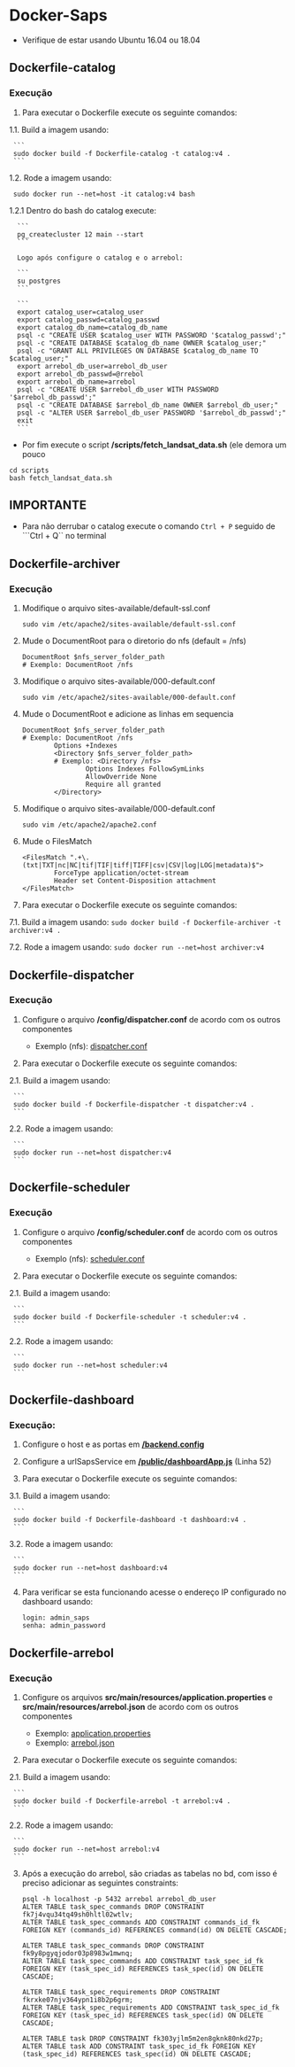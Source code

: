 # Docker-Saps
* Verifique de estar usando Ubuntu 16.04 ou 18.04

## Dockerfile-catalog
### Execução
1. Para executar o Dockerfile execute os seguinte comandos:

1.1. Build a imagem usando:
     
     ```
     sudo docker build -f Dockerfile-catalog -t catalog:v4 .
     ```
     
1.2. Rode a imagem usando:
     
     
     sudo docker run --net=host -it catalog:v4 bash 
     
     
1.2.1 Dentro do bash do catalog execute:
     
      ```
      pg_createcluster 12 main --start
      ```
      
      Logo após configure o catalog e o arrebol:
      
      ```
      su postgres
      ```
      
      ```
      export catalog_user=catalog_user
      export catalog_passwd=catalog_passwd
      export catalog_db_name=catalog_db_name
      psql -c "CREATE USER $catalog_user WITH PASSWORD '$catalog_passwd';"
      psql -c "CREATE DATABASE $catalog_db_name OWNER $catalog_user;"
      psql -c "GRANT ALL PRIVILEGES ON DATABASE $catalog_db_name TO $catalog_user;"
      export arrebol_db_user=arrebol_db_user
      export arrebol_db_passwd=@rrebol
      export arrebol_db_name=arrebol 
      psql -c "CREATE USER $arrebol_db_user WITH PASSWORD '$arrebol_db_passwd';"
      psql -c "CREATE DATABASE $arrebol_db_name OWNER $arrebol_db_user;"
      psql -c "ALTER USER $arrebol_db_user PASSWORD '$arrebol_db_passwd';"
      exit
      ```
      
* Por fim execute o script **/scripts/fetch_landsat_data.sh** (ele demora um pouco
 
 ```
 cd scripts
 bash fetch_landsat_data.sh
 ```
 
## IMPORTANTE
* Para não derrubar o catalog execute o comando ```Ctrl + P``` seguido de ```Ctrl + Q`` no terminal

## Dockerfile-archiver
### Execução
1. Modifique o arquivo sites-available/default-ssl.conf
   
   ```
   sudo vim /etc/apache2/sites-available/default-ssl.conf
   ```
   
2. Mude o DocumentRoot para o diretorio do nfs (default = /nfs)
   
   ```
   DocumentRoot $nfs_server_folder_path 
   # Exemplo: DocumentRoot /nfs
   ```
   
3. Modifique o arquivo sites-available/000-default.conf
   
   ```
   sudo vim /etc/apache2/sites-available/000-default.conf
   ```
   
4. Mude o DocumentRoot e adicione as linhas em sequencia
   
   ```
   DocumentRoot $nfs_server_folder_path 
   # Exemplo: DocumentRoot /nfs
           Options +Indexes
           <Directory $nfs_server_folder_path>
           # Exemplo: <Directory /nfs>
                   Options Indexes FollowSymLinks
                   AllowOverride None
                   Require all granted
           </Directory>
   ```
   
5. Modifique o arquivo sites-available/000-default.conf
  
   ```
   sudo vim /etc/apache2/apache2.conf
   ```
   
6. Mude o FilesMatch 
   
   ```
   <FilesMatch ".+\.(txt|TXT|nc|NC|tif|TIF|tiff|TIFF|csv|CSV|log|LOG|metadata)$">
           ForceType application/octet-stream
           Header set Content-Disposition attachment
   </FilesMatch>
   ```
   
7. Para executar o Dockerfile execute os seguinte comandos:
 
7.1. Build a imagem usando:
      ```
      sudo docker build -f Dockerfile-archiver -t archiver:v4 .
      ```
        
7.2. Rode a imagem usando:
     ```
     sudo docker run --net=host archiver:v4
     ```
        
## Dockerfile-dispatcher
### Execução
1. Configure o arquivo **/config/dispatcher.conf** de acordo com os outros componentes
   * Exemplo (nfs): [dispatcher.conf](./confs/dispatcher/clean/dispatcher.conf) 
   
2. Para executar o Dockerfile execute os seguinte comandos:

2.1. Build a imagem usando:
     
     ```
     sudo docker build -f Dockerfile-dispatcher -t dispatcher:v4 .
     ```
        
2.2. Rode a imagem usando:
     
     ```
     sudo docker run --net=host dispatcher:v4
     ```
        
## Dockerfile-scheduler
### Execução
1. Configure o arquivo **/config/scheduler.conf** de acordo com os outros componentes
   * Exemplo (nfs): [scheduler.conf](./confs/scheduler/clean/scheduler.conf) 
   
2. Para executar o Dockerfile execute os seguinte comandos:

2.1. Build a imagem usando:
     
     ```
     sudo docker build -f Dockerfile-scheduler -t scheduler:v4 .
     ```
        
2.2. Rode a imagem usando:
     
     ```
     sudo docker run --net=host scheduler:v4
     ```
        
## Dockerfile-dashboard
### Execução:
1. Configure o host e as portas em [**/backend.config**](./confs/dashboard/clean/backend.config)

2. Configure a urlSapsService em [**/public/dashboardApp.js**](./confs/dashboard/clean/dashboardApp.js) (Linha 52)

3. Para executar o Dockerfile execute os seguinte comandos:

3.1. Build a imagem usando:
     
     ```
     sudo docker build -f Dockerfile-dashboard -t dashboard:v4 .
     ```
        
3.2. Rode a imagem usando:
     
     ```
     sudo docker run --net=host dashboard:v4
     ```
        
4. Para verificar se esta funcionando acesse o endereço IP configurado no dashboard usando:
   
   ```
   login: admin_saps
   senha: admin_password
   ```
   
## Dockerfile-arrebol
### Execução
1. Configure os arquivos **src/main/resources/application.properties** e **src/main/resources/arrebol.json** de acordo com os outros componentes
   * Exemplo: [application.properties](./confs/arrebol/clean/application.properties) 
   * Exemplo: [arrebol.json](./confs/arrebol/clean/arrebol.json)
   
2. Para executar o Dockerfile execute os seguinte comandos:
 
2.1. Build a imagem usando:
     
     ```
     sudo docker build -f Dockerfile-arrebol -t arrebol:v4 .
     ```
        
2.2. Rode a imagem usando:
     
     ```
     sudo docker run --net=host arrebol:v4
     ```
        
3. Após a execução do arrebol, são criadas as tabelas no bd, com isso é preciso adicionar as seguintes constraints:
   
   ```
   psql -h localhost -p 5432 arrebol arrebol_db_user
   ALTER TABLE task_spec_commands DROP CONSTRAINT fk7j4vqu34tq49sh0hltl02wtlv;
   ALTER TABLE task_spec_commands ADD CONSTRAINT commands_id_fk FOREIGN KEY (commands_id) REFERENCES command(id) ON DELETE CASCADE;

   ALTER TABLE task_spec_commands DROP CONSTRAINT fk9y8pgyqjodor03p8983w1mwnq;
   ALTER TABLE task_spec_commands ADD CONSTRAINT task_spec_id_fk FOREIGN KEY (task_spec_id) REFERENCES task_spec(id) ON DELETE CASCADE;

   ALTER TABLE task_spec_requirements DROP CONSTRAINT fkrxke07njv364ypn1i8b2p6grm;
   ALTER TABLE task_spec_requirements ADD CONSTRAINT task_spec_id_fk FOREIGN KEY (task_spec_id) REFERENCES task_spec(id) ON DELETE CASCADE;

   ALTER TABLE task DROP CONSTRAINT fk303yjlm5m2en8gknk80nkd27p; 
   ALTER TABLE task ADD CONSTRAINT task_spec_id_fk FOREIGN KEY (task_spec_id) REFERENCES task_spec(id) ON DELETE CASCADE;
   ```
